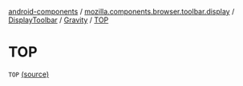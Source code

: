 [android-components](../../../index.md) / [mozilla.components.browser.toolbar.display](../../index.md) / [DisplayToolbar](../index.md) / [Gravity](index.md) / [TOP](./-t-o-p.md)

# TOP

`TOP` [(source)](https://github.com/mozilla-mobile/android-components/blob/master/components/browser/toolbar/src/main/java/mozilla/components/browser/toolbar/display/DisplayToolbar.kt#L132)
